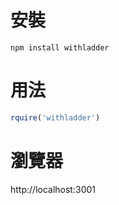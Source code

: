 # 安裝

```
npm install withladder
```

# 用法

```js
rquire('withladder')
```

# 瀏覽器

http://localhost:3001
